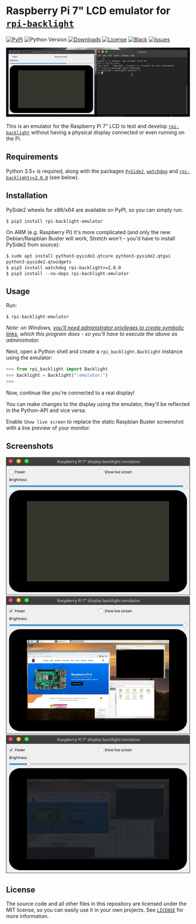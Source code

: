 # Raspberry Pi 7" LCD emulator for [`rpi-backlight`](https://github.com/linusg/rpi-backlight)

[![PyPI](https://img.shields.io/pypi/v/rpi-backlight-emulator)](https://pypi.org/project/rpi-backlight-emulator/)
![Python Version](https://img.shields.io/pypi/pyversions/rpi-backlight-emulator)
[![Downloads](https://pepy.tech/badge/rpi-backlight-emulator)](https://pepy.tech/project/rpi-backlight-emulator)
[![License](https://img.shields.io/github/license/linusg/rpi-backlight-emulator?color=d63e97)](https://github.com/linusg/rpi-backlight-emulator/blob/master/LICENSE)
[![Black](https://img.shields.io/badge/code%20style-black-000000)](https://github.com/ambv/black)
[![Issues](https://img.shields.io/github/issues/linusg/rpi-backlight-emulator)](https://github.com/linusg/rpi-backlight-emulator/issues)

![Demo](https://raw.githubusercontent.com/linusg/rpi-backlight-emulator/master/docs/demo.gif)

This is an emulator for the Raspberry Pi 7" LCD to test and develop
[`rpi-backlight`](https://github.com/linusg/rpi-backlight) without having a physical
display connected or even running on the Pi.

## Requirements

Python 3.5+ is required, along with the packages [`PySide2`](https://pypi.org/project/PySide2),
[`watchdog`](https://pypi.org/project/watchdog) and
[`rpi-backlight>=2.0.0`](https://pypi.org/project/rpi-backlight)
(see below).

## Installation

PySide2 wheels for x86/x64 are available on PyPI, so you can simply run:

```
$ pip3 install rpi-backlight-emulator
```

On ARM (e.g. Raspberry Pi) it's more complicated (and only the new Debian/Raspbian Buster
will work, Stretch won't - you'd have to install PySide2 from source):

```
$ sudo apt install python3-pyside2.qtcore python3-pyside2.qtgui python3-pyside2.qtwidgets
$ pip3 install watchdog rpi-backlight>=2.0.0
$ pip3 install --no-deps rpi-backlight-emulator
```

## Usage

Run:

```
$ rpi-backlight-emulator
```

_Note: on Windows,_
_[you'll need administrator privileges to create symbolic links](https://superuser.com/q/10727/581296),_
_which this program does - so you'll have to execute the above as administrator._

Next, open a Python shell and create a `rpi_backlight.Backlight` instance using the
emulator:

```python
>>> from rpi_backlight import Backlight
>>> backlight = Backlight(":emulator:")
>>>
```

Now, continue like you're connected to a real display!

You can make changes to the display using the emulator, they'll be reflected in the
Python-API and vice versa.

Enable `Show live screen` to replace the static Raspbian Buster screenshot with a live
preview of your monitor.

## Screenshots

![Display off](https://raw.githubusercontent.com/linusg/rpi-backlight-emulator/master/docs/screenshot_display_off.png)
![Display on](https://raw.githubusercontent.com/linusg/rpi-backlight-emulator/master/docs/screenshot_display_on.png)
![Brightness low](https://raw.githubusercontent.com/linusg/rpi-backlight-emulator/master/docs/screenshot_brightness_low.png)

## License

The source code and all other files in this repository are licensed under the MIT
license, so you can easily use it in your own projects. See [`LICENSE`](LICENSE) for
more information.
